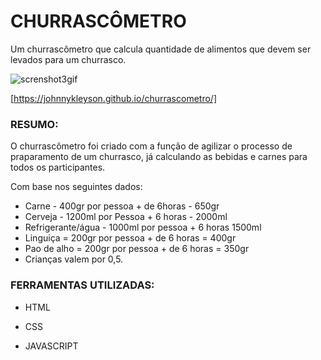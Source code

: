 # CHURRASCÔMETRO
Um churrascômetro que calcula quantidade de alimentos que devem ser levados para um churrasco.

![screnshot3gif](https://user-images.githubusercontent.com/72710750/97951523-360cf800-1d79-11eb-94f8-77979c039576.gif)

[https://johnnykleyson.github.io/churrascometro/]

### **RESUMO:**

O churrascômetro foi criado com a função de agilizar o processo de praparamento de um churrasco,
já calculando as bebidas e carnes para todos os participantes.

Com base nos seguintes dados:

- Carne - 400gr por pessoa + de 6horas - 650gr
- Cerveja - 1200ml por Pessoa + 6 horas - 2000ml
- Refrigerante/água - 1000ml por pessoa + 6 horas 1500ml
- Linguiça = 200gr por pessoa + de 6 horas = 400gr
- Pao de alho = 200gr por pessoa + de 6 horas = 350gr
- Crianças valem por 0,5.

### **FERRAMENTAS UTILIZADAS:**
- HTML

- CSS

- JAVASCRIPT
